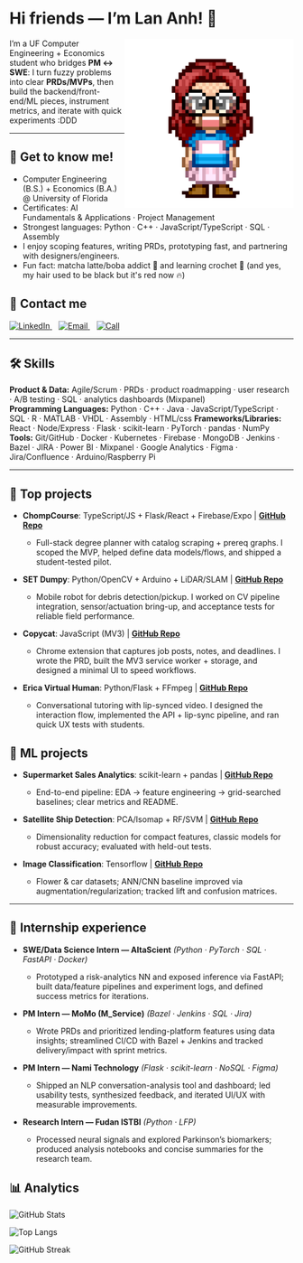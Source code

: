 <!-- Profile README for Lan Anh Do -->
<h1>Hi friends — I’m Lan Anh! 👋</h1>

<img align="right" src="avatar.png" width="300" alt="Lan Anh pixel avatar" />

I’m a UF Computer Engineering + Economics student who bridges **PM ↔ SWE**: I turn fuzzy problems into clear **PRDs/MVPs**, then build the backend/front-end/ML pieces, instrument metrics, and iterate with quick experiments :DDD

---

## 🌸 Get to know me!
- Computer Engineering (B.S.) + Economics (B.A.) @ University of Florida  
- Certificates: AI Fundamentals & Applications · Project Management  
- Strongest languages: Python · C++ · JavaScript/TypeScript · SQL · Assembly
- I enjoy scoping features, writing PRDs, prototyping fast, and partnering with designers/engineers.  
- Fun fact: matcha latte/boba addict 🧋 and learning crochet 🧶 (and yes, my hair used to be black but it's red now 🔥)

## 🌸 Contact me
<p align="left">
  <a href="https://www.linkedin.com/in/lananhnguyendo/" aria-label="LinkedIn">
    <img alt="LinkedIn"
         src="https://img.shields.io/badge/LINKED%20IN-0A66C2?style=for-the-badge&logo=linkedin&logoColor=white">
  </a>
  &nbsp;&nbsp;
  <a href="mailto:lananhdo2905@gmail.com" aria-label="Email">
    <img alt="Email"
         src="https://img.shields.io/badge/EMAIL-FF69B4?style=for-the-badge&logo=gmail&logoColor=white">
  </a>
  &nbsp;&nbsp;
  <a href="tel:+15618513967" aria-label="Call">
    <img alt="Call"
         src="https://img.shields.io/badge/CALL-2E8B57?style=for-the-badge&logo=phone&logoColor=white">
  </a>
</p>

---

## 🛠️ Skills
**Product & Data:** Agile/Scrum · PRDs · product roadmapping · user research · A/B testing · SQL · analytics dashboards (Mixpanel)  
**Programming Languages:** Python · C++ · Java · JavaScript/TypeScript · SQL · R · MATLAB · VHDL · Assembly · HTML/css
**Frameworks/Libraries:** React · Node/Express · Flask · scikit-learn · PyTorch · pandas · NumPy  
**Tools:** Git/GitHub · Docker · Kubernetes · Firebase · MongoDB · Jenkins · Bazel · JIRA · Power BI · Mixpanel · Google Analytics · Figma · Jira/Confluence · Arduino/Raspberry Pi

---

## 🌸 Top projects
- **ChompCourse**: TypeScript/JS + Flask/React + Firebase/Expo | **[GitHub Repo](https://github.com/katieboetig/ChompCourse)**  
  - Full-stack degree planner with catalog scraping + prereq graphs. I scoped the MVP, helped define data models/flows, and shipped a student-tested pilot.

- **SET Dumpy**: Python/OpenCV + Arduino + LiDAR/SLAM | **[GitHub Repo](https://github.com/AlanWang611/SET2023)**  
  - Mobile robot for debris detection/pickup. I worked on CV pipeline integration, sensor/actuation bring-up, and acceptance tests for reliable field performance.

- **Copycat**: JavaScript (MV3) | **[GitHub Repo](https://github.com/laba-ehehe/copycat)**  
  - Chrome extension that captures job posts, notes, and deadlines. I wrote the PRD, built the MV3 service worker + storage, and designed a minimal UI to speed workflows.

- **Erica Virtual Human**: Python/Flask + FFmpeg | **[GitHub Repo](https://github.com/laba-ehehe/Erica-Virtual-Human)**  
  - Conversational tutoring with lip-synced video. I designed the interaction flow, implemented the API + lip-sync pipeline, and ran quick UX tests with students.

## 🧠 ML projects
- **Supermarket Sales Analytics**: scikit-learn + pandas | **[GitHub Repo](https://github.com/laba-ehehe/supermarket-sales-analytics)**  
  - End-to-end pipeline: EDA → feature engineering → grid-searched baselines; clear metrics and README.

- **Satellite Ship Detection**: PCA/Isomap + RF/SVM | **[GitHub Repo](https://github.com/laba-ehehe/ship-detection)**  
  - Dimensionality reduction for compact features, classic models for robust accuracy; evaluated with held-out tests.

- **Image Classification**: Tensorflow | **[GitHub Repo](https://github.com/laba-ehehe/ann-flower-classification-car-detection)**  
  - Flower & car datasets; ANN/CNN baseline improved via augmentation/regularization; tracked lift and confusion matrices.

---

## 💼 Internship experience
- **SWE/Data Science Intern — AltaScient** *(Python · PyTorch · SQL · FastAPI · Docker)*  
  - Prototyped a risk-analytics NN and exposed inference via FastAPI; built data/feature pipelines and experiment logs, and defined success metrics for iterations.

- **PM Intern — MoMo (M_Service)** *(Bazel · Jenkins · SQL · Jira)*  
  - Wrote PRDs and prioritized lending-platform features using data insights; streamlined CI/CD with Bazel + Jenkins and tracked delivery/impact with sprint metrics.

- **PM Intern — Nami Technology** *(Flask · scikit-learn · NoSQL · Figma)*  
  - Shipped an NLP conversation-analysis tool and dashboard; led usability tests, synthesized feedback, and iterated UI/UX with measurable improvements.

- **Research Intern — Fudan ISTBI** *(Python · LFP)*  
  - Processed neural signals and explored Parkinson’s biomarkers; produced analysis notebooks and concise summaries for the research team.

## 📊 Analytics
<!-- Overall stats -->
![GitHub Stats](https://github-readme-stats.vercel.app/api?username=laba-ehehe&show_icons=true&hide_border=true&rank_icon=percentile)

<!-- Top languages -->
![Top Langs](https://github-readme-stats.vercel.app/api/top-langs/?username=laba-ehehe&layout=compact&hide_border=true)

<!-- Streak (optional) -->
![GitHub Streak](https://streak-stats.demolab.com?user=laba-ehehe&hide_border=true)

